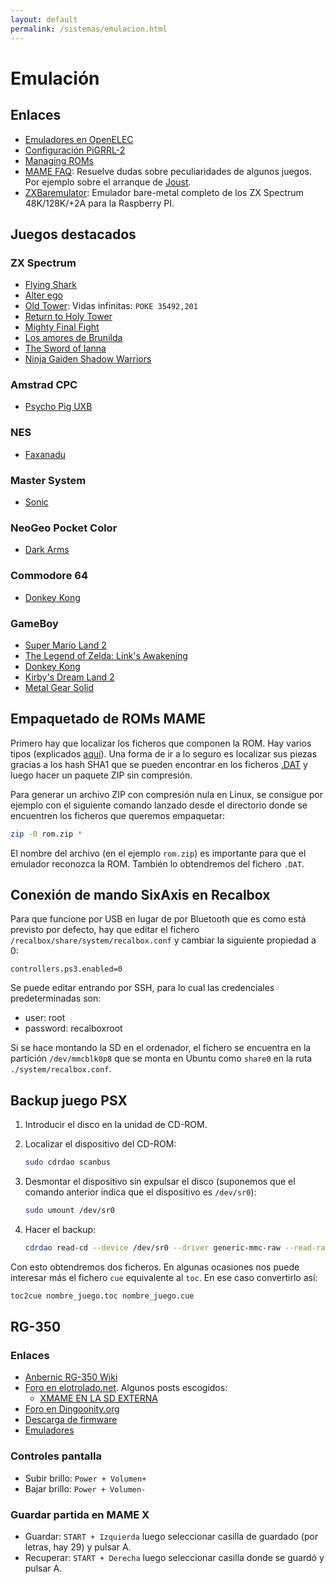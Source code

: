 ```yaml
---
layout: default
permalink: /sistemas/emulacion.html
---
```


# Emulación

## Enlaces

* [Emuladores en OpenELEC](http://misapuntesde.com/post.php?id=502)
* [Configuración PiGRRL-2](http://apuntes.eduardofilo.es/2016/07/21/PIGRRL-2.html)
* [Managing ROMs](https://github.com/retropie/retropie-setup/wiki/Managing-ROMs)
* [MAME FAQ](http://wiki.mamedev.org/index.php/FAQ:Games): Resuelve dudas sobre peculiaridades de algunos juegos. Por ejemplo sobre el arranque de [Joust](http://wiki.mamedev.org/index.php/FAQ:Games#Joust).
* [ZXBaremulator](http://zxmini.speccy.org/es/index.html): Emulador bare-metal completo de los ZX Spectrum 48K/128K/+2A para la Raspberry PI.

## Juegos destacados

### ZX Spectrum

* [Flying Shark](https://www.youtube.com/watch?v=wWBQusR3pIg)
* [Alter ego](http://www.retrosouls.net/?page_id=848)
* [Old Tower](http://www.retrosouls.net/?page_id=848): Vidas infinitas: `POKE 35492,201`
* [Return to Holy Tower](http://www.zxuno.com/ht2/)
* [Mighty Final Fight](https://idpixel.ru/games/mightyfinalfight/)
* [Los amores de Brunilda](http://www.retroworks.es/php/game.php?id=11)
* [The Sword of Ianna](https://theswordofianna.retroworks.es/)
* [Ninja Gaiden Shadow Warriors](http://www.indieretronews.com/2018/01/ninja-gaiden-shadow-warriors-gameboy.html)

### Amstrad CPC

* [Psycho Pig UXB](https://www.amstrad.es/doku.php?id=foraneos:psycho_pigs_uxb)

### NES

* [Faxanadu](https://www.youtube.com/watch?v=p4B2ZuY1fmY)

### Master System

* [Sonic](https://www.youtube.com/watch?v=SQPvA0OvR24)

### NeoGeo Pocket Color

* [Dark Arms](https://www.youtube.com/watch?v=AZ8kcOMvDTU)

### Commodore 64

* [Donkey Kong](https://csdb.dk/release/?id=151272)

### GameBoy

* [Super Mario Land 2](https://www.youtube.com/watch?v=LrxJOasTSDs)
* [The Legend of Zelda: Link's Awakening](https://www.youtube.com/watch?v=UQlP9sHf5Ho)
* [Donkey Kong](https://www.youtube.com/watch?v=7qNvux9KT3Y)
* [Kirby's Dream Land 2](https://www.youtube.com/watch?v=Zstm37Clc5M)
* [Metal Gear Solid](https://www.youtube.com/watch?v=qOIe1bcWAn0)

## Empaquetado de ROMs MAME

Primero hay que localizar los ficheros que componen la ROM. Hay varios tipos (explicados [aquí](https://github.com/retropie/retropie-setup/wiki/Managing-ROMs#step-5--rebuild-a-rom-set)). Una forma de ir a lo seguro es localizar sus piezas gracias a los hash SHA1 que se pueden encontrar en los ficheros [.DAT](https://github.com/retropie/retropie-setup/wiki/Managing-ROMs#quick-reference) y luego hacer un paquete ZIP sin compresión.

Para generar un archivo ZIP con compresión nula en Linux, se consigue por ejemplo con el siguiente comando lanzado desde el directorio donde se encuentren los ficheros que queremos empaquetar:

```bash
zip -0 rom.zip *
```

El nombre del archivo (en el ejemplo `rom.zip`) es importante para que el emulador reconozca la ROM. También lo obtendremos del fichero `.DAT`.

## Conexión de mando SixAxis en Recalbox

Para que funcione por USB en lugar de por Bluetooth que es como está previsto por defecto, hay que editar el fichero `/recalbox/share/system/recalbox.conf` y cambiar la siguiente propiedad a 0:

    controllers.ps3.enabled=0

Se puede editar entrando por SSH, para lo cual las credenciales predeterminadas son:

* user: root
* password: recalboxroot

Si se hace montando la SD en el ordenador, el fichero se encuentra en la partición `/dev/mmcblk0p8` que se monta en Ubuntu como `share0` en la ruta `./system/recalbox.conf`.

## Backup juego PSX

1. Introducir el disco en la unidad de CD-ROM.
2. Localizar el dispositivo del CD-ROM:

    ```bash
    sudo cdrdao scanbus
    ```

3. Desmontar el dispositivo sin expulsar el disco (suponemos que el comando anterior indica que el dispositivo es `/dev/sr0`):

    ```bash
    sudo umount /dev/sr0
    ```

4. Hacer el backup:

    ```bash
    cdrdao read-cd --device /dev/sr0 --driver generic-mmc-raw --read-raw --datafile nombre_juego.bin nombre_juego.toc
    ```

Con esto obtendremos dos ficheros. En algunas ocasiones nos puede interesar más el fichero `cue` equivalente al `toc`. En ese caso convertirlo así:

```bash
toc2cue nombre_juego.toc nombre_juego.cue
```

## RG-350

### Enlaces

* [Anbernic RG-350 Wiki](https://github.com/retrogamehandheld/RG-350/wiki)
* [Foro en elotrolado.net](https://www.elotrolado.net/hilo_rg-350-miyoo-new-pocket-go2-y-game-kiddy-gdk350-350h-alternativas-a-la-gcw-zero-con-el-jz4770_2341546). Algunos posts escogidos:
    * [XMAME EN LA SD EXTERNA](https://www.elotrolado.net/hilo_rg-350-miyoo-new-pocket-go2-y-game-kiddy-gdk350-350h-alternativas-a-la-gcw-zero-con-el-jz4770_2341546_s4100#p1748612345)
* [Foro en Dingoonity.org](https://boards.dingoonity.org/retro-game-350rg-350/)
* [Descarga de firmware](https://jutleys.wixsite.com/retrogamers97-90/forum)
* [Emuladores](https://rs97.bitgala.xyz/RG-350/localpack/extra_emulators/)

### Controles pantalla

* Subir brillo: `Power + Volumen+`
* Bajar brillo: `Power + Volumen-`

### Guardar partida en MAME X

* Guardar: `START + Izquierda` luego seleccionar casilla de guardado (por letras, hay 29) y pulsar A.
* Recuperar: `START + Derecha` luego seleccionar casilla donde se guardó y pulsar A.
